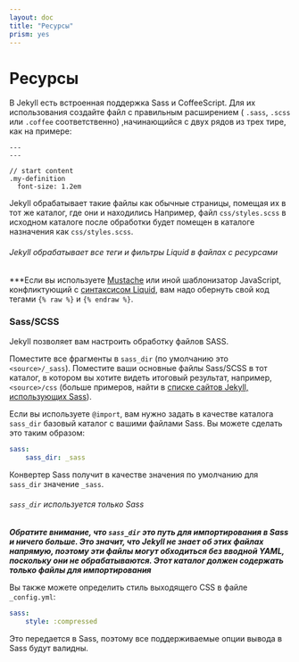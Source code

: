 ```yaml
---
layout: doc
title: "Ресурсы"
prism: yes
---
```

# Ресурсы

В Jekyll  есть встроенная поддержка  Sass и CoffeeScript. Для их использования создайте файл с правильным расширением ( `.sass`, `.scss` или `.coffee` соответственно) ,начинающийся с двух рядов из трех тире, как на примере:

```
---
---

// start content
.my-definition
  font-size: 1.2em
```

Jekyll  обрабатывает такие файлы как обычные страницы, помещая их в тот же каталог, где они и находились Например, файл `css/styles.scss` в исходном каталоге после обработки будет помещен в каталоге назначения как  `css/styles.scss`.

###### Jekyll обрабатывает все теги и фильтры Liquid в файлах с ресурсами
***Если вы используете [Mustache](http://mustache.github.io/) или иной шаблонизатор JavaScript, конфликтующий с [синтаксисом Liquid](/documentation/17_templates.html), вам надо обернуть свой код тегами `{% raw %}` и `{% endraw %}`.

### Sass/SCSS

Jekyll  позволяет вам настроить обработку файлов SASS.

Поместите все фрагменты в `sass_dir` (по умолчанию это `<source>/_sass`). Поместите ваши основные файлы Sass/SCSS в тот  каталог, в котором вы хотите видеть итоговый результат, например,  `<source>/css` (больше примеров, найти в [списке сайтов Jekyll, использующих Sass](https://github.com/jekyll/jekyll-sass-converter/tree/master/example)). 

Если вы используете `@import`, вам нужно задать в качестве каталога `sass_dir` базовый каталог с вашими файлами Sass. Вы можете сделать это таким образом:

```yaml
sass:
    sass_dir: _sass
```

Конвертер Sass получит в качестве значения по умолчанию для `sass_dir`  значение  `_sass`.

###### `sass_dir` используется только Sass
***Обратите внимание, что `sass_dir` это путь для импортирования в Sass и ничего больше. Это значит, что Jekyll не знает об этих файлах напрямую, поэтому эти файлы могут обходиться без вводной YAML, поскольку они не обрабатываются. Этот каталог должен содержать только файлы для импортирования***

Вы также можете определить стиль выходящего CSS в файле `_config.yml`:

```yaml
sass:
    style: :compressed
```

Это передается в Sass, поэтому все поддерживаемые опции вывода в Sass будут валидны.
